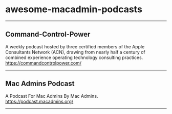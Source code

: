 # awesome-macadmin-podcasts

---
## Command-Control-Power  
A weekly podcast hosted by three certified members of the Apple Consultants Network (ACN), drawing from nearly half a century of combined experience operating technology consulting practices.  
https://commandcontrolpower.com/

---
## Mac Admins Podcast  
A Podcast For Mac Admins By Mac Admins.  
https://podcast.macadmins.org/

---
